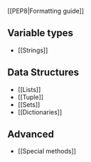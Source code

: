 [[PEP8|Formatting guide]]

## Variable types
* [[Strings]]

## Data Structures
* [[Lists]]
* [[Tuple]]
* [[Sets]]
* [[Dictionaries]]

## Advanced
* [[Special methods]] 